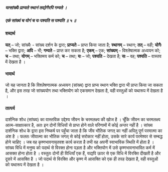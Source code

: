 ##### यत्सांख्यैः प्राप्यते स्थानं तद्योगैरपि गम्यते ।
##### एकं सांख्यं च योगं च यः पश्यति स पश्यति ॥ ५ ॥

#### शब्दार्थ

**यत्** – जो; सांख्यैः  - सांख्य दर्शन के द्वारा; **प्राप्यते** – प्राप्त किया जाता है; **स्थानम्** – स्थान; **तत्** – वही; **योगैः** – भक्ति द्वारा; **अपि** – भी; **गम्यते** – प्राप्त कर सकता है; **एकम्** – एक; **सांख्यम्** – विश्लेषात्मक अध्ययन को; **च** – तथा; **योगम्** – भक्तिमय कर्म को; **च** – तथा; **यः** – जो; **पश्यति** – देखता है; **सः** – वह; **पश्यति** – वास्तव में देखता है ।

#### भावार्थ

जो यह जानता है कि विश्लेषणात्मक अध्ययन (सांख्य) द्वारा प्राप्य स्थान भक्ति द्वारा भी प्राप्त किया जा सकता है, और इस तरह जो सांख्ययोग तथा भक्तियोग को एकसमान देखता है, वही वस्तुओं को यथारूप में देखता है ।

#### तात्पर्य

दार्शनिक शोध (सांख्य) का वास्तविक उद्देश्य जीवन के चरमलक्ष्य की खोज है । चूँकि जीवन का चरमलक्ष्य आत्म-साक्षात्कार है, अतः इन दोनों विधियों से प्राप्त होने वाले परिणामों में कोई अन्तर नहीं है । सांख्य दार्शनिक शोध के द्वारा इस निष्कर्ष पर पहुँचा जाता है कि जीव भौतिक जगत् का नहीं अपितु पूर्ण परमात्मा का अंश है । फलतः जीवात्मा का भौतिक जगत् से कोई सरोकार नहीं होता, उसके सारे कार्य परमेश्वर से सम्बद्ध होने चाहिए । जब वह कृष्णभावनामृतवश कार्य करता है तभी वह अपनी स्वाभाविक स्थिति में होता है । सांख्य विधि में मनुष्य को पदार्थ से विरक्त होना पड़ता है और भक्तियोग में उसे कृष्णभावनाभावित कर्म में आसक्त होना होता है । वस्तुतः दोनों ही विधियाँ एक हैं, यद्यपि ऊपर से एक विधि में विरक्ति दीखती है और दूसरे में आसक्ति है । जो पदार्थ से विरक्ति और कृष्ण में आसक्ति को एक ही तरह देखता है, वही वस्तुओं को यथारूप में देखता है ।
